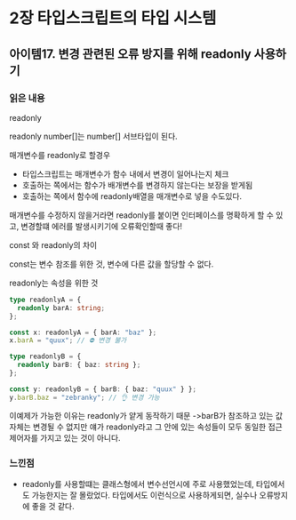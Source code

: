 # 2장 타입스크립트의 타입 시스템

## 아이템17. 변경 관련된 오류 방지를 위해 readonly 사용하기

### 읽은 내용

readonly

readonly number[]는 number[] 서브타입이 된다.

매개변수를 readonly로 할경우

- 타입스크립트는 매개변수가 함수 내에서 변경이 일어나는지 체크
- 호출하는 쪽에서는 함수가 배개변수를 변경하지 않는다는 보장을 받게됨
- 호출하는 쪽에서 함수에 readonly배열을 매개변수로 넣을 수도있다.

매개변수를 수정하지 않을거라면 readonly를 붙이면 인터페이스를 명확하게 할 수 있고, 변경할떄 에러를 발생시키기에 오류확인할때 좋다!

const 와 readonly의 차이

const는 변수 참조를 위한 것, 변수에 다른 값을 할당할 수 없다.

readonly는 속성을 위한 것

```ts
type readonlyA = {
  readonly barA: string;
};

const x: readonlyA = { barA: "baz" };
x.barA = "quux"; // ⛔️ 변경 불가
```

```ts
type readonlyB = {
  readonly barB: { baz: string };
};

const y: readonlyB = { barB: { baz: "quux" } };
y.barB.baz = "zebranky"; // 👌 변경 가능
```

이예제가 가능한 이유는 readonly가 얕게 동작하기 때문
->barB가 참조하고 있는 값 자체는 변경될 수 없지만
얘가 readonly라고 그 안에 있는 속성들이 모두 동일한 접근 제어자를 가지고 있는 것이 아니다.

### 느낀점

- readonly를 사용할떄는 클래스형에서 변수선언시에 주로 사용했었는데, 타입에서도 가능한지는 잘 몰랐었다. 타입에서도 이런식으로 사용하게되면, 실수나 오류방지에 좋을 것 같다.
